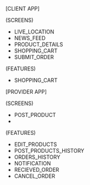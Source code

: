 [CLIENT APP]

 (SCREENS)
 - LIVE_LOCATION
 - NEWS_FEED
 - PRODUCT_DETAILS
 - SHOPPING_CART
 - SUBMIT_ORDER

 (FEATURES)
 - SHOPPING_CART

[PROVIDER APP]
 
 (SCREENS)
 - POST_PRODUCT
 - 
 
 (FEATURES)
 - EDIT_PRODUCTS
 - POST_PRODUCTS_HISTORY
 - ORDERS_HISTORY
 - NOTIFICATION
 - RECIEVED_ORDER
 - CANCEL_ORDER